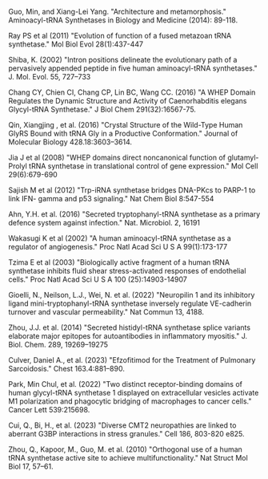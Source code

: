 
Guo, Min, and Xiang-Lei Yang. "Architecture and metamorphosis." Aminoacyl-tRNA Synthetases in Biology and Medicine (2014): 89-118.

Ray PS et al (2011) "Evolution of function of a fused metazoan tRNA synthetase." Mol Biol Evol 28(1):437-447

Shiba, K. (2002) "Intron positions delineate the evolutionary path of a pervasively appended peptide in five human aminoacyl-tRNA synthetases." J. Mol. Evol. 55, 727–733 

Chang CY, Chien CI, Chang CP, Lin BC, Wang CC. (2016) "A WHEP Domain Regulates the Dynamic Structure and Activity of Caenorhabditis elegans Glycyl-tRNA Synthetase." J Biol Chem 291(32):16567-75.

Qin, Xiangjing , et al. (2016) "Crystal Structure of the Wild-Type Human GlyRS Bound with tRNA Gly in a Productive Conformation." Journal of Molecular Biology 428.18:3603–3614.

Jia J et al (2008) "WHEP domains direct noncanonical function of glutamyl-Prolyl tRNA synthetase in translational control of gene expression." Mol Cell 29(6):679-690

Sajish M et al (2012) "Trp-iRNA synthetase bridges DNA-PKcs to PARP-1 to link IFN- gamma and p53 signaling." Nat Chem Biol 8:547-554

Ahn, Y.H. et al. (2016) "Secreted tryptophanyl-tRNA synthetase as a primary defence system against infection." Nat. Microbiol. 2, 16191 

Wakasugi K et al (2002) "A human aminoacyl-tRNA synthetase as a regulator of angiogenesis." Proc Natl Acad Sci U S A 99(1):173-177

Tzima E et al (2003) "Biologically active fragment of a human tRNA synthetase inhibits fluid shear stress-activated responses of endothelial cells." Proc Natl Acad Sci U S A 100 (25):14903-14907

Gioelli, N., Neilson, L.J., Wei, N. et al. (2022) "Neuropilin 1 and its inhibitory ligand mini-tryptophanyl-tRNA synthetase inversely regulate VE-cadherin turnover and vascular permeability." Nat Commun 13, 4188.

Zhou, J.J. et al. (2014) "Secreted histidyl-tRNA synthetase splice variants elaborate major epitopes for autoantibodies in inflammatory myositis." J. Biol. Chem. 289, 19269–19275 

Culver, Daniel A., et al. (2023) "Efzofitimod for the Treatment of Pulmonary Sarcoidosis." Chest 163.4:881–890.

Park, Min Chul, et al. (2022) "Two distinct receptor-binding domains of human glycyl-tRNA synthetase 1 displayed on extracellular vesicles activate M1 polarization and phagocytic bridging of macrophages to cancer cells." Cancer Lett 539:215698.

Cui, Q., Bi, H., et al. (2023) "Diverse CMT2 neuropathies are linked to aberrant G3BP interactions in stress granules." Cell 186, 803-820 e825.

Zhou, Q., Kapoor, M., Guo, M. et al. (2010) "Orthogonal use of a human tRNA synthetase active site to achieve multifunctionality." Nat Struct Mol Biol 17, 57–61.
